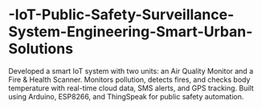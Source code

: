 # -IoT-Public-Safety-Surveillance-System-Engineering-Smart-Urban-Solutions
Developed a smart IoT system with two units: an Air Quality Monitor and a Fire &amp; Health Scanner. Monitors pollution, detects fires, and checks body temperature with real-time cloud data, SMS alerts, and GPS tracking. Built using Arduino, ESP8266, and ThingSpeak for public safety automation.
